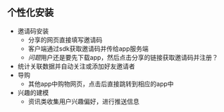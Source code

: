 ## 个性化安装
- 邀请码安装
	- 分享的网页直接填写邀请码
	- 客户端通过sdk获取邀请码并传给app服务端
	- *问题*用户还是要先下载app，然后点击分享的链接获取邀请码并注册？
- 统计关联数据并自动关注或添加好友邀请者
- 导购
	- 其他app中购物网页，点击后直接跳转到相应的app中
- 兴趣的建模
	- 资讯类收集用户兴趣偏好，进行推送信息
